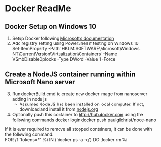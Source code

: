 # Docker ReadMe
## Docker Setup on Windows 10
1.	Setup Docker following [Microsoft’s documentation](https://msdn.microsoft.com/en-us/virtualization/windowscontainers/quick_start/quick_start_windows_10)
2.	Add registry setting using PowerShell if testing on Windows 10  
    Set-ItemProperty -Path 'HKLM:SOFTWARE\Microsoft\Windows NT\CurrentVersion\Virtualization\Containers' -Name VSmbDisableOplocks -Type DWord -Value 1 -Force
## Create a NodeJS container running within Microsoft Nano server
3. Run dockerBuild.cmd to create new docker image from nanoserver adding in node js
    * Assumes NodeJS has been installed on local computer.  If not, download and install it from [nodejs.org](https://nodejs.org/en/download/)
4. Optionally push this container to http://hub.docker.com using the following commands
    docker login
    docker push paulgilchrist/node-nano

If it is ever required to remove all stopped containers, it can be done with the following command:  
    FOR /f "tokens=*" %i IN ('docker ps -a -q') DO docker rm %i


